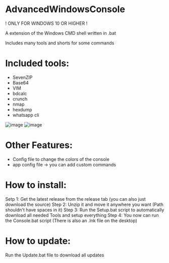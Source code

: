 # AdvancedWindowsConsole
! ONLY FOR WINDOWS 10 OR HIGHER !

A extension of the Windows CMD shell written in .bat

Includes many tools and shorts for some commands

# Included tools:
- SevenZIP
- Base64
- VIM
- bdcalc
- crunch
- nmap
- hexdump
- whatsapp cli

![image](https://user-images.githubusercontent.com/63254202/172021554-4094a327-31ab-4133-be60-74bc2a21f4cf.png)
![image](https://user-images.githubusercontent.com/63254202/172021562-3277ea48-4d97-4801-9fa5-9e5dd51cbb6d.png)

# Other Features:
- Config file to change the colors of the console
- app config file -> you can add custom commands

# How to install:
Setp 1:      Get the latest release from the release tab (you can also just download the source)
Step 2:      Unzip it and move it anywhere you want (Path shouldn't have spaces in it)
Step 3:      Run the Setup.bat script to automatically download all needed Tools and setup everything
Step 4:      You now can run the Console.bat script (There is also an .lnk file on the desktop)

# How to update:
Run the Update.bat file to download all updates
